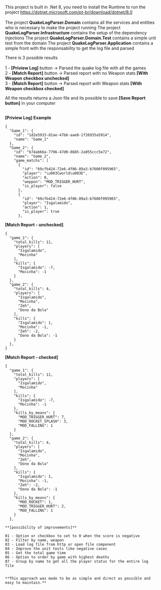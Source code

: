 This project is built in .Net 8, you need to install the Runtime to run the project
https://dotnet.microsoft.com/pt-br/download/dotnet/8.0
<br/><br/>
The project **QuakeLogParser.Domain** contains all the services and entities who is necessary to make the project running
The project **QuakeLogParser.Infrastructure** contains the setup of the dependency injections
The project **QuakeLogParser.Domain.Test** contains a simple unit test from the domain
The project **QuakeLogParser.Application** contains a simple front with the responsability to get the log file and parsed

There is 3 possible results <br/><br/>
1 - **[Priview Log]** button  -> Parsed the quake log file with all the games<br/>
2 - **[Match Report]** button -> Parsed report with no Weapon stats **[With Weapon checkbox unchecked]**<br/>
3 - **[Match Report]** button -> Parsed report with Weapon stats **[With Weapon checkbox checked]**<br/>

All the results returns a Json file and its possible to save **[Save Report button]** in your computer
<br/><br/>

**[Priview Log] Example**
```
{
  "Game_1": {
    "id": "1d2e5933-81ae-47b6-aae8-1f26935a5914",
    "name": "Game_1"
  },
  "Game_2": {
    "id": "b74ab66a-7796-47d0-8685-2a055ccc5e72",
    "name": "Game_2",
    "game_matchs": [
      {
        "id": "69cfb424-72e6-4f06-89a3-b7600f095965",
        "player": "\u003Cworld\u003E",
        "action": 0,
        "weppon": "MOD_TRIGGER_HURT",
        "is_player": false
      },
      {
        "id": "69cfb424-72e6-4f06-89a3-b7600f095965",
        "player": "Isgalamido",
        "action": 1,
        "is_player": true
      },
```

**[Match Report - unchecked]**

```
{
  "game_1": {
    "total_kills": 11,
    "players": [
      "Isgalamido",
      "Mocinha"
    ],
    "kills": {
      "Isgalamido": -7,
      "Mocinha": -1
    }
  },
  "game_2": {
    "total_kills": 4,
    "players": [
      "Isgalamido",
      "Mocinha",
      "Zeh",
      "Dono da Bola"
    ],
    "kills": {
      "Isgalamido": 1,
      "Mocinha": -1,
      "Zeh": -2,
      "Dono da Bola": -1
    }
  },
}
```

**[Match Report - checked]**

```
{
  "game_1": {
    "total_kills": 11,
    "players": [
      "Isgalamido",
      "Mocinha"
    ],
    "kills": {
      "Isgalamido": -7,
      "Mocinha": -1
    },
    "kills_by_means": {
      "MOD_TRIGGER_HURT": 7,
      "MOD_ROCKET_SPLASH": 3,
      "MOD_FALLING": 1
    }
  },
  "game_2": {
    "total_kills": 4,
    "players": [
      "Isgalamido",
      "Mocinha",
      "Zeh",
      "Dono da Bola"
    ],
    "kills": {
      "Isgalamido": 1,
      "Mocinha": -1,
      "Zeh": -2,
      "Dono da Bola": -1
    },
    "kills_by_means": {
      "MOD_ROCKET": 1,
      "MOD_TRIGGER_HURT": 2,
      "MOD_FALLING": 1
    }
  },

**[possibility of improvements]**

01 - Option or checkbox to set to 0 when the score is negative
02 - Filter by name, weapon
03 - Load log file from http or open file component
04 - Improve the unit tests like negative cases
05 - Get the total game time
06 - Option to order by game with highest deaths
07 - Group by name to get all the player status for the entire log file


**This approach was made to be as simple and direct as possible and easy to maintain.**

